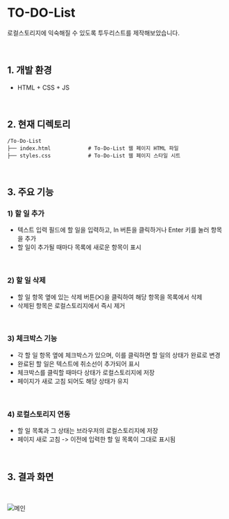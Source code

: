 # TO-DO-List

로컬스토리지에 익숙해질 수 있도록 투두리스트를 제작해보았습니다.

<br>

## 1. 개발 환경
  - HTML + CSS + JS

<br>

## 2. 현재 디렉토리
```
/To-Do-List
├── index.html            # To-Do-List 웹 페이지 HTML 파일
├── styles.css            # To-Do-List 웹 페이지 스타일 시트
```

<br>

## 3. 주요 기능

   ### 1) 할 일 추가
   - 텍스트 입력 필드에 할 일을 입력하고, In 버튼을 클릭하거나 Enter 키를 눌러 항목을 추가
   - 할 일이 추가될 때마다 목록에 새로운 항목이 표시
     
   <br>
    
   ### 2) 할 일 삭제
   - 할 일 항목 옆에 있는 삭제 버튼(⨉)을 클릭하여 해당 항목을 목록에서 삭제
   - 삭제된 항목은 로컬스토리지에서 즉시 제거
  
   <br>
   
   ### 3) 체크박스 기능
   - 각 할 일 항목 옆에 체크박스가 있으며, 이를 클릭하면 할 일의 상태가 완료로 변경
   - 완료된 할 일은 텍스트에 취소선이 추가되어 표시
   - 체크박스를 클릭할 때마다 상태가 로컬스토리지에 저장
   - 페이지가 새로 고침 되어도 해당 상태가 유지

   <br>
  
   ### 4) 로컬스토리지 연동
   - 할 일 목록과 그 상태는 브라우저의 로컬스토리지에 저장
   - 페이지 새로 고침 -> 이전에 입력한 할 일 목록이 그대로 표시됨

   <br>

## 3. 결과 화면

<br>

![메인](https://github.com/user-attachments/assets/ee06631d-2939-4b5f-b64e-7bac443a9ade)


